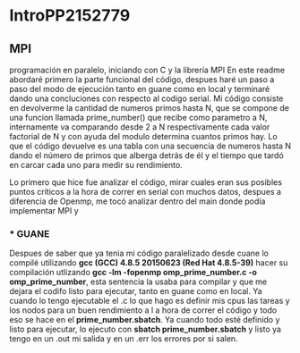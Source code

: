 
# IntroPP2152779

## MPI

programación en paralelo, iniciando con C y la librería MPI
En este readme abordaré primero la parte funcional del código, despues haré un paso a paso del modo de ejecución tanto en guane como en local y terminaré dando 
una concluciones con respecto al codigo serial.
Mi código consiste en devolverme la cantidad de numeros primos hasta N, que se compone de una funcion llamada prime_number() que recibe como parametro a N, 
internamente va comparando desde 2 a N respectivamente cada valor factorial de N y con ayuda del modulo determina cuantos primos hay. Lo que el código devuelve 
es una tabla con una secuencia de numeros hasta N dando el número de primos que alberga detrás de él y el tiempo que tardó en carcar cada uno para medir su 
rendimiento.

Lo primero que hice fue analizar el código, mirar cuales eran sus posibles puntos críticos a la hora de correr en serial con muchos datos, despues a diferencia de Openmp, me tocó analizar dentro del main donde podía implementar MPI y 

### * GUANE

Despues de saber que ya tenia mi código paralelizado desde cuane lo compilé utilizando **gcc (GCC) 4.8.5 20150623 (Red Hat 4.8.5-39)** hacer su compilación 
utlizando **gcc -lm -fopenmp omp_prime_number.c -o omp_prime_number**, esta sentencia la usaba para compilar y  que me dejara el codifo listo para 
ejecutar, tanto en guane como en local. Ya cuando lo tengo ejecutable el .c lo que hago es definir mis cpus las tareas y los nodos para un buen rendimiento a l
a hora de correr el código y todo eso se hace en el **prime_number.sbatch**. Ya cuando todo esté definido y listo para ejecutar, lo ejecuto con 
**sbatch prime_number.sbatch** y listo ya tengo en un .out mi salida y en un .err los errores por si salen.
